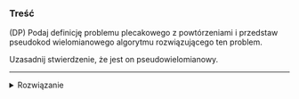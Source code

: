 ### Treść
(DP)
Podaj definicję problemu plecakowego z powtórzeniami i przedstaw pseudokod wielomianowego algorytmu rozwiązującego ten problem.

Uzasadnij stwierdzenie, że jest on pseudowielomianowy.


------
<details><summary>Rozwiązanie</summary>
<p>
    
Mamy plecak o określonej pojemności oraz listę przedmiotów z ich wagą i wartością.
Musimy wziąć takie przedmioty, aby łączna ich wartość była jak największa.
Możemy brać dany przedmiot wiele razy.

```python
import math 
def knapsack01(W, wt, val, n):
    dp = [-math.inf for i in range(W+1)]
    dp[0] = 0
    for i in range(0, n):
        w_i,v_i = wt[i], val[i]
        # Starting from back, so that we also have data of
        # previous computation when taking i-1 items
        for w in range(W, 0, -1):
            if w_i <= w: # prevent out of bounds
                dp[w] = max(dp[w], dp[w-w_i]+v_i)
    
    return dp[W]

def knapsack_rep(W, wt, val, n):
    dp = [-math.inf for i in range(W+1)]
    dp[0] = 0
    for i in range(0, n):
        w_i,v_i = wt[i], val[i]
        for w in range(w_i, W):
            dp[w] = max(dp[w], dp[w-w_i]+v_i)
    
    return dp[W]
```

(Jeśli mamy problem plecakowy bez powtórzeń, to pętla po j idzie od tyłu).

Jest pseudowielomianowy, ponieważ złożoność problemu nie zależy od rozmiaru wejścia, tylko od wartości liczb na wejściu.
Dokładniej im większe W - ile możemy spakować, tym dłużej działa nasz algorytm.
(Normalnie powinno być tak, że im więcej liczb na wejściu tym dłużej działa program nie zależnie od ich wartości).
